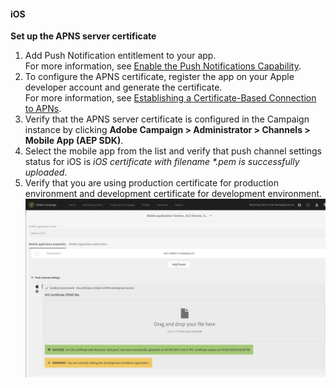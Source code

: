 #### iOS

**Set up the APNS server certificate**

1. Add Push Notification entitlement to your app.<br/>For more information, see [Enable the Push Notifications Capability](https://developer.apple.com/documentation/usernotifications/registering_your_app_with_apns?language=objc).
1. To configure the APNS certificate, register the app on your Apple developer account and generate the certificate.<br/>For more information, see [Establishing a Certificate-Based Connection to APNs](https://developer.apple.com/documentation/usernotifications/setting_up_a_remote_notification_server/establishing_a_certificate-based_connection_to_apns?language=objc).
1. Verify that the APNS server certificate is configured in the Campaign instance by clicking **Adobe Campaign > Administrator > Channels > Mobile App (AEP SDK)**.
1. Select the mobile app from the list and verify that push channel settings status for iOS is _iOS certificate with filename *.pem is successfully uploaded_.
1. Verify that you are using production certificate for production environment and development certificate for development environment.<br/>![Configuring the Campaign Classic extension](../assets/push-notifications/campaign_ios_cert_configured.png)